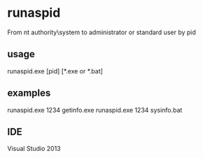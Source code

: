 # runaspid
From nt authority\system to administrator or standard user by pid

## usage
runaspid.exe [pid] [*.exe or *.bat] 

## examples
runaspid.exe 1234 getinfo.exe
runaspid.exe 1234 sysinfo.bat

## IDE
Visual Studio 2013